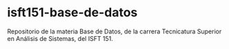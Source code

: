 # isft151-base-de-datos
Repositorio de la materia Base de Datos, de la carrera Tecnicatura Superior en Análisis de Sistemas, del ISFT 151.
